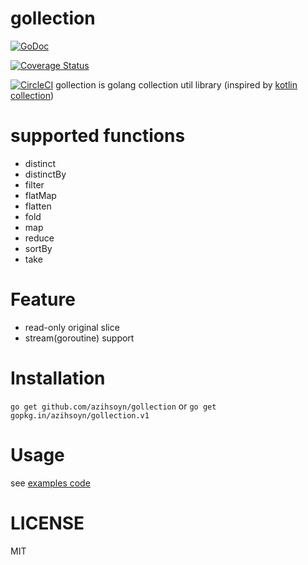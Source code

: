 # gollection
[![GoDoc](https://godoc.org/gopkg.in/azihsoyn/gollection.v1?status.svg)](https://godoc.org/gopkg.in/azihsoyn/gollection.v1)

[![Coverage Status](https://coveralls.io/repos/github/azihsoyn/gollection/badge.svg?branch=master)](https://coveralls.io/github/azihsoyn/gollection?branch=master)

[![CircleCI](https://circleci.com/gh/azihsoyn/gollection.svg?style=svg)](https://circleci.com/gh/azihsoyn/gollection)
gollection is golang collection util library (inspired by [kotlin collection](https://kotlinlang.org/api/latest/jvm/stdlib/kotlin.collections/index.html))

# supported functions
- distinct
- distinctBy
- filter
- flatMap
- flatten
- fold
- map
- reduce
- sortBy
- take

# Feature

- read-only original slice
- stream(goroutine) support

# Installation

`go get github.com/azihsoyn/gollection` or `go get gopkg.in/azihsoyn/gollection.v1`

# Usage
see [examples code](https://github.com/azihsoyn/gollection/tree/master/examples)

# LICENSE
MIT
